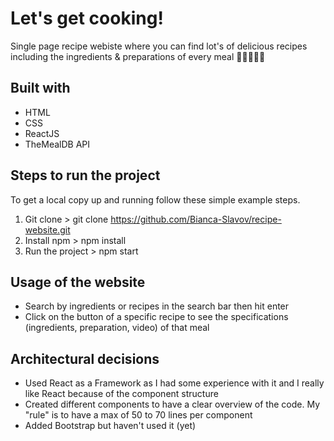 # Let's get cooking!

Single page recipe webiste where you can find lot's of delicious recipes including the ingredients & preparations of every meal 🥕🥑🍅🌮🍝

## Built with

- HTML
- CSS
- ReactJS
- TheMealDB API

## Steps to run the project 
To get a local copy up and running follow these simple example steps.

1. Git clone > git clone https://github.com/Bianca-Slavov/recipe-website.git
2. Install npm > npm install
3. Run the project > npm start

## Usage of the website

- Search by ingredients or recipes in the search bar then hit enter
- Click on the button of a specific recipe to see the specifications (ingredients, preparation, video) of that meal 

## Architectural decisions

- Used React as a Framework as I had some experience with it and I really like React because of the component structure
- Created different components to have a clear overview of the code. My "rule" is to have a max of 50 to 70 lines per component
- Added Bootstrap but haven't used it (yet)

